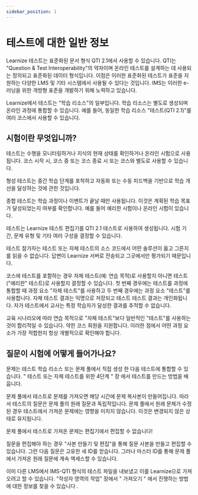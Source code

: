 ```yaml
---
sidebar_position: 1
---
```


# 테스트에 대한 일반 정보

Learnize 테스트는 표준화된 문서 형식 QTI 2.1에서 사용할 수 있습니다. QTI는 "Question & Test Interoperability"의 약자이며 온라인 테스트를 설계하는 데 사용되는 정의되고 표준화된 데이터 형식입니다. 이점은 이러한 표준화된 테스트가 표준을 지원하는 다양한 LMS 및 기타 시스템에서 사용될 수 있다는 것입니다. IMS는 이러한 e-러닝을 위한 개방형 표준을 개발하기 위해 노력하고 있습니다.

Learnize에서 테스트는 "학습 리소스"의 일부입니다. 학습 리소스는 별도로 생성되며 온라인 과정에 통합할 수 있습니다. 예를 들어, 동일한 학습 리소스 "테스트(QTI 2.1)"를 여러 코스에서 사용할 수 있습니다.

## 시험이란 무엇입니까?

테스트는 수행을 모니터링하거나 지식의 현재 상태를 확인하거나 온라인 시험으로 사용됩니다. 코스 시작 시, 코스 중 또는 코스 종료 시 또는 코스와 별도로 사용할 수 있습니다.

형성 테스트는 중간 학습 단계를 포착하고 자동화 또는 수동 피드백을 기반으로 학습 개선을 달성하는 것에 관한 것입니다.

종합 테스트는 학습 과정이나 이벤트가 끝날 때만 사용됩니다. 이것은 계획된 학습 목표가 달성되었는지 여부를 확인합니다. 예를 들어 예리한 시험이나 온라인 시험이 있습니다.

테스트는 Learnize 테스트 편집기를 QTI 2.1 테스트로 사용하여 생성됩니다. 시험 기간, 문제 유형 및 기타 여러 구성을 결정할 수 있습니다.

테스트 참가자는 테스트 또는 자체 테스트의 소스 코드에서 어떤 솔루션이 옳고 그른지를 읽을 수 없습니다. 답변이 Learnize 서버로 전송되고 그곳에서만 평가되기 때문입니다.

코스에 테스트를 포함하는 경우 자체 테스트(예: 연습 목적)로 사용할지 아니면 테스트("예리한" 테스트)로 사용할지 결정할 수 있습니다. 첫 번째 경우에는 테스트를 과정에 통합할 때 과정 요소 "자체 테스트"를 사용하고 두 번째 경우에는 과정 요소 "테스트"를 사용합니다. 자체 테스트 결과는 익명으로 저장되고 테스트 테스트 결과는 개인화됩니다. 자가 테스트에서 교사는 특정 학습자가 달성한 결과를 추적할 수 없습니다.

교육 시나리오에 따라 연습 목적으로 "자체 테스트"보다 일반적인 "테스트"를 사용하는 것이 합리적일 수 있습니다. 약한 코스 회원을 지원합니다. 이러한 점에서 어떤 과정 요소가 가장 적합한지 항상 개별적으로 확인해야 합니다.

## 질문이 시험에 어떻게 들어가나요?

문제는 테스트 학습 리소스 또는 문제 풀에서 직접 생성 한 다음 테스트에 통합할 수 있습니다. " 테스트 또는 자체 테스트를 위한 4단계 " 장 에서 테스트를 만드는 방법을 배웁니다.

문제 풀에서 테스트로 문제를 가져오면 해당 시간에 문제 복사본이 만들어집니다. 따라서 테스트의 질문은 문제 풀의 원래 질문과 독립적입니다. 문제 풀에서 원래 문제가 수정된 경우 테스트에서 가져온 문제에는 영향을 미치지 않습니다. 이것은 변경되지 않은 상태로 유지됩니다.

문제 풀에서 테스트로 가져온 문제는 편집기에서 편집할 수 없습니다!

질문을 편집해야 하는 경우 "사본 만들기 및 편집"을 통해 질문 사본을 만들고 편집할 수 있습니다. 그런 다음 질문은 고유한 새 ID를 얻습니다. 그러나 마스터 ID를 통해 문제 풀에서 가져온 원래 질문에 계속 액세스할 수 있습니다.

이미 다른 LMS에서 IMS-QTI 형식의 테스트 파일을 내보냈고 이를 Learnize으로 가져오려고 할 수 있습니다. "작성자 영역의 작업" 장에서 " 가져오기 " 에서 진행하는 방법에 대한 정보를 찾을 수 있습니다 .